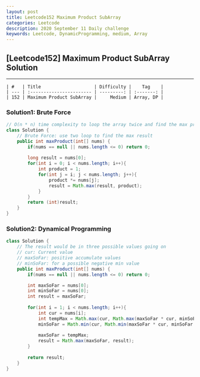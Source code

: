 ```yaml
---
layout: post
title: Leetcode152 Maximum Product SubArray
categories: Leetcode
description: 2020 September 11 Daily challenge
keywords: Leetcode, DynamicProgramming, medium, Array
---
```


## [Leetcode152] Maximum Product SubArray Solution

-----------------------------------------------------------------------------

    | #   | Title                    | Difficulty |    Tag    |
    | --- | :----------------------- | ---------: | :-------: |
    | 152 | Maximum Product SubArray |     Medium | Array, DP |

### Solution1: Brute Force

```Java
// O(n * n) time complexity to loop the array twice and find the max product subarray
class Solution {
    // Brute Force: use two loop to find the max result 
    public int maxProduct(int[] nums) {
        if(nums == null || nums.length <= 0) return 0;
        
        long result = nums[0];
        for(int i = 0; i < nums.length; i++){
            int product = 1;
            for(int j = i; j < nums.length; j++){
                product *= nums[j];
                result = Math.max(result, product);
            }
        }
        return (int)result;
    }
}
```

### Solution2: Dynamical Programming

```Java
class Solution {
    // The result would be in three possible values going on
    // cur: Current value
    // maxSoFar: positive accumulate values
    // minSoFar: for a possible negative min value
    public int maxProduct(int[] nums) {
        if(nums == null || nums.length <= 0) return 0;

        int maxSoFar = nums[0];
        int minSoFar = nums[0];
        int result = maxSoFar;
        
        for(int i = 1; i < nums.length; i++){
            int cur = nums[i];
            int tempMax = Math.max(cur, Math.max(maxSoFar * cur, minSoFar * cur));
            minSoFar = Math.min(cur, Math.min(maxSoFar * cur, minSoFar * cur));
            
            maxSoFar = tempMax;
            result = Math.max(maxSoFar, result);
        }
        
        return result;
    }
}
```

